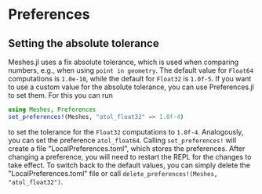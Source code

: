 # Preferences

## Setting the absolute tolerance

Meshes.jl uses a fix absolute tolerance, which is used when comparing numbers, e.g., when using `point in geometry`. The default value
for `Float64` computations is `1.0e-10`, while the default for `Float32` is `1.0f-5`. If you want to use a custom value for the
absolute tolerance, you can use Preferences.jl to set them. For this you can run

```julia
using Meshes, Preferences
set_preferences!(Meshes, "atol_float32" => 1.0f-4)
```

to set the tolerance for the `Float32` computations to `1.0f-4`. Analogously, you can set the preference `atol_float64`.
Calling `set_preferences!` will create a file "LocalPreferences.toml", which stores the preferences. After changing a
preference, you will need to restart the REPL for the changes to take effect.
To switch back to the default values, you can simply delete the "LocalPreferences.toml" file or call `delete_preferences!(Meshes, "atol_float32")`.
